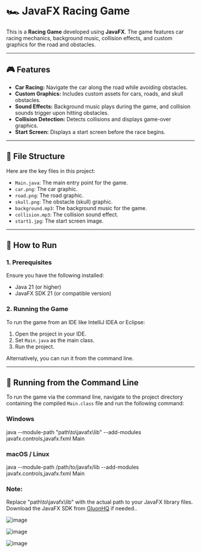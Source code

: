 # 🏎️ JavaFX Racing Game

This is a **Racing Game** developed using **JavaFX**. The game features car racing mechanics, background music, collision effects, and custom graphics for the road and obstacles.

---

## 🎮 Features

- **Car Racing:** Navigate the car along the road while avoiding obstacles.
- **Custom Graphics:** Includes custom assets for cars, roads, and skull obstacles.
- **Sound Effects:** Background music plays during the game, and collision sounds trigger upon hitting obstacles.
- **Collision Detection:** Detects collisions and displays game-over graphics.
- **Start Screen:** Displays a start screen before the race begins.

---

## 📂 File Structure

Here are the key files in this project:

- `Main.java`: The main entry point for the game.
- `car.png`: The car graphic.
- `road.png`: The road graphic.
- `skull.png`: The obstacle (skull) graphic.
- `background.mp3`: The background music for the game.
- `collision.mp3`: The collision sound effect.
- `start1.jpg`: The start screen image.

---

## 🚀 How to Run

### 1. Prerequisites
Ensure you have the following installed:

- Java 21 (or higher)
- JavaFX SDK 21 (or compatible version)

### 2. Running the Game
To run the game from an IDE like IntelliJ IDEA or Eclipse:

1. Open the project in your IDE.
2. Set `Main.java` as the main class.
3. Run the project.

Alternatively, you can run it from the command line.

---

## 🏃 Running from the Command Line
To run the game via the command line, navigate to the project directory containing the compiled `Main.class` file and run the following command:

### Windows
java --module-path "path\to\javafx\lib" --add-modules javafx.controls,javafx.fxml Main

### macOS / Linux
java --module-path /path/to/javafx/lib --add-modules javafx.controls,javafx.fxml Main

### Note: 
Replace "path\to\javafx\lib" with the actual path to your JavaFX library files.
Download the JavaFX SDK from [GluonHQ](https://gluonhq.com/products/javafx/) if needed..

![image](https://github.com/user-attachments/assets/2f7ccd07-96f4-4a6f-8a45-5704340a8d9d)

![image](https://github.com/user-attachments/assets/1e6a6ee6-67bb-424d-87de-70a136679939)

![image](https://github.com/user-attachments/assets/11cfb697-237b-4938-8537-afc9b58b6f02)


